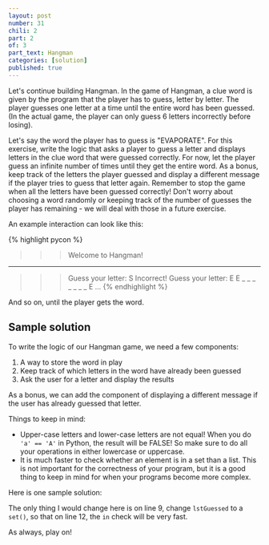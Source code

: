 ```yaml
---
layout: post
number: 31
chili: 2
part: 2
of: 3
part_text: Hangman
categories: [solution]
published: true
---
```


Let's continue building Hangman. In the game of Hangman, a clue word is given by the program that the player has to guess, letter by letter. The player guesses one letter at a time until the entire word has been guessed. (In the actual game, the player can only guess 6 letters incorrectly before losing).

Let's say the word the player has to guess is "EVAPORATE". For this exercise, write the logic that asks a player to guess a letter and displays letters in the clue word that were guessed correctly. For now, let the player guess an infinite number of times until they get the entire word. As a bonus, keep track of the letters the player guessed and display a different message if the player tries to guess that letter again. Remember to stop the game when all the letters have been guessed correctly! Don't worry about choosing a word randomly or keeping track of the number of guesses the player has remaining - we will deal with those in a future exercise.

An example interaction can look like this:

{% highlight pycon %}
>>> Welcome to Hangman!
_ _ _ _ _ _ _ _ _
>>> Guess your letter: S
Incorrect!
>>> Guess your letter: E
E _ _ _ _ _ _ _ E
...
{% endhighlight %}

And so on, until the player gets the word.

## Sample solution

To write the logic of our Hangman game, we need a few components:

1. A way to store the word in play
2. Keep track of which letters in the word have already been guessed
3. Ask the user for a letter and display the results

As a bonus, we can add the component of displaying a different message if the user has already guessed that letter.

Things to keep in mind:

* Upper-case letters and lower-case letters are not equal! When you do `'a' == 'A'` in Python, the result will be FALSE! So make sure to do all your operations in either lowercase or uppercase.
* It is much faster to check whether an element is in a set than a list. This is not important for the correctness of your program, but it is a good thing to keep in mind for when your programs become more complex.

Here is one sample solution:

<script src="https://gist.github.com/anonymous/c39e3b9db1764a3a119f6dc90905c2b2.js"></script>

The only thing I would change here is on line 9, change `lstGuessed` to a `set()`, so that on line 12, the `in` check will be very fast.

As always, play on!
